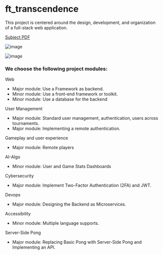 # ft_transcendence

This project is centered around the design, development, and organization of a full-stack web application.

[Subject PDF](subject-ft_transcendence.pdf)

![image](https://github.com/user-attachments/assets/db18868b-1346-41bb-aa0e-57747ffd1138)  

![image](https://github.com/user-attachments/assets/220aa323-ad5a-4074-b5b4-70fa3da72d09)  


### We choose the following project modules:
Web  
  - Major module: Use a Framework as backend.
  - Minor module: Use a front-end framework or toolkit.
  - Minor module: Use a database for the backend

User Management 
- Major module: Standard user management, authentication, users across
tournaments.
- Major module: Implementing a remote authentication. 

Gameplay and user experience
- Major module: Remote players

AI-Algo
- Minor module: User and Game Stats Dashboards 

 Cybersecurity
 - Major module: Implement Two-Factor Authentication (2FA) and JWT.

Devops
- Major module: Designing the Backend as Microservices.

Accessibility
- Minor module: Multiple language supports.

Server-Side Pong
- Major module: Replacing Basic Pong with Server-Side Pong and Implementing an API.
